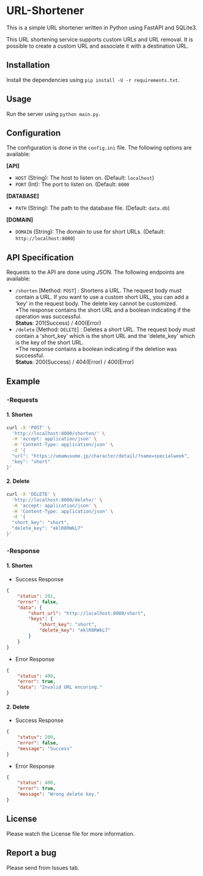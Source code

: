 # URL-Shortener
This is a simple URL shortener written in Python using FastAPI and SQLite3.

This URL shortening service supports custom URLs and URL removal.
It is possible to create a custom URL and associate it with a destination URL.

## Installation
Install the dependencies using `pip install -U -r requirements.txt`.

## Usage
Run the server using `python main.py`.

## Configuration
The configuration is done in the `config.ini` file. The following options are available:

**[API]**
 - `HOST` (String): The host to listen on. (Default: `localhost`)
 - `PORT` (Int): The port to listen on. (Default: `8000`

**[DATABASE]**
 - `PATH` (String): The path to the database file. (Default: `data.db`)

**[DOMAIN]**
 - `DOMAIN` (String): The domain to use for short URLs. (Default: `http://localhost:8000`)

## API Specification
Requests to the API are done using JSON. The following endpoints are available:
 - `/shorten` [Method: `POST`] : Shortens a URL. The request body must contain a URL. If you want to use a custom short URL, you can add a 'key' in the request body. The delete key cannot be customized.<br>*The response contains the short URL and a boolean indicating if the operation was successful.<br>
**Status**: 201(Success) / 400(Error)
 - `/delete` [Method: `DELETE`] : Deletes a short URL. The request body must contain a 'short_key' which is the short URL and the 'delete_key' which is the key of the short URL.<br>*The response contains a boolean indicating if the deletion was successful.<br>
**Status**: 200(Success) / 404(Error) / 400(Error)

## Example
### ･Requests
#### 1. Shorten
```bash
curl -X 'POST' \
  'http://localhost:8000/shorten/' \
  -H 'accept: application/json' \
  -H 'Content-Type: application/json' \
  -d '{
  "url": "https://umamusume.jp/character/detail/?name=specialweek",
  "key": "short"
}'
```

#### 2. Delete
```bash
curl -X 'DELETE' \
  'http://localhost:8000/delete/' \
  -H 'accept: application/json' \
  -H 'Content-Type: application/json' \
  -d '{
  "short_key": "short",
  "delete_key": "eklR8RWkL7"
}'
```

### ･Response
#### 1. Shorten
 - Success Response
```json
{
    "status": 201,
    "error": false,
    "data": {
        "short_url": "http://localhost:8000/short",
        "keys": {
            "short_key": "short",
            "delete_key": "eklR8RWkL7"
        }
    }
}
```
 - Error Response
```json
{
    "status": 400,
    "error": true,
    "data": "Invalid URL encoring."
}
```

#### 2. Delete
 - Success Response
```json
{
    "status": 200,
    "error": false,
    "message": "Success"
}
```
 - Error Response
```json
{
    "status": 400,
    "error": true,
    "message": "Wrong delete key."
}
```

## License
Please watch the License file for more information.

## Report a bug
Please send from Issues tab.
